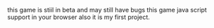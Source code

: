 this game is stiil in beta and may still have bugs 
this game java script support in your browser 
also it is my first project.
